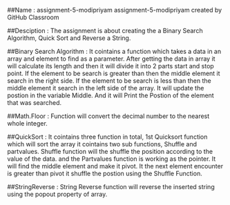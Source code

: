 ##Name : assignment-5-modipriyam
assignment-5-modipriyam created by GitHub Classroom

##Desciption : 
The assignment is about creating the a Binary Search Algorithm, Quick Sort and Reverse a String.

##Binary Search Algorithm : 
It cointains a function which takes a data in an array and element to find as a parameter. 
After getting the data in array it will calculate its length and then it will divide it into 2 parts start and stop point.
If the element to be search is greater than then the middle element it search in the right side.
If the element to be search is less than then the middle element it search in the left side of the array.
It will update the postion in the variable Middle.
And it will Print the Postion of the element that was searched.

##Math.Floor :
Function will convert the decimal number to the nearest whole integer.

##QuickSort : 
It cointains three function in total, 1st Quicksort function which will sort the array it cointains two sub functions, Shuffle and partvalues.
Shuffle function will the shuffle the position according to the value of the data. and the Partvalues function is working as the pointer. It will find the middle element and make it pivot. It the next element encounter is greater than pivot it shuffle the postion using the Shuffle Function.

##StringReverse : 
String Reverse function will reverse the inserted string using the popout property of array.